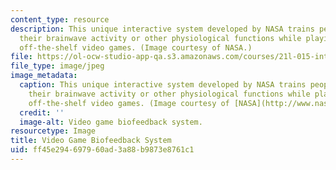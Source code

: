 ```yaml
---
content_type: resource
description: This unique interactive system developed by NASA trains people to change
  their brainwave activity or other physiological functions while playing popular
  off-the-shelf video games. (Image courtesy of NASA.)
file: https://ol-ocw-studio-app-qa.s3.amazonaws.com/courses/21l-015-introduction-to-media-studies-fall-2005/ff45e294697960ad3a88b9873e8761c1_21l-015f05.jpg
file_type: image/jpeg
image_metadata:
  caption: This unique interactive system developed by NASA trains people to change
    their brainwave activity or other physiological functions while playing popular
    off-the-shelf video games. (Image courtesy of [NASA](http://www.nasa.gov/home/index.html).)
  credit: ''
  image-alt: Video game biofeedback system.
resourcetype: Image
title: Video Game Biofeedback System
uid: ff45e294-6979-60ad-3a88-b9873e8761c1
---
```

